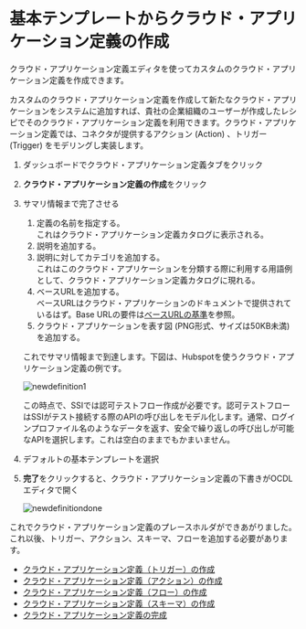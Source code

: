 # 基本テンプレートからクラウド・アプリケーション定義の作成

クラウド・アプリケーション定義エディタを使ってカスタムのクラウド・アプリケーション定義を作成できます。

カスタムのクラウド・アプリケーション定義を作成して新たなクラウド・アプリケーションをシステムに追加すれば、貴社の企業組織のユーザーが作成したレシピでそのクラウド・アプリケーション定義を利用できます。クラウド・アプリケーション定義では、コネクタが提供するアクション (Action) 、トリガー (Trigger) をモデリングし実装します。

1. ダッシュボードでクラウド・アプリケーション定義タブをクリック
2. **クラウド・アプリケーション定義の作成**をクリック
3. サマリ情報まで完了させる
    1. 定義の名前を指定する。<br/>これはクラウド・アプリケーション定義カタログに表示される。
    2. 説明を追加する。
    3. 説明に対してカテゴリを追加する。<br/>これはこのクラウド・アプリケーションを分類する際に利用する用語例として、クラウド・アプリケーション定義カタログに現れる。
    4. ベースURLを追加する。<br/>ベースURLはクラウド・アプリケーションのドキュメントで提供されているはず。Base URLの要件は[ベースURLの基準](CustomCloudApp_2_2.md#ベースURLの基準)を参照。
    5. クラウド・アプリケーションを表す図 (PNG形式、サイズは50KB未満) を追加する。

    これでサマリ情報まで到達します。下図は、Hubspotを使うクラウド・アプリケーション定義の例です。

      ![newdefinition1](https://docs.oracle.com/en/cloud/paas/self-service-integration-cloud/ssiag/img/newdefinition1.png)

    この時点で、SSIでは認可テストフロー作成が必要です。認可テストフローはSSIがテスト接続する際のAPIの呼び出しをモデル化します。通常、ログインプロファイル名のようなデータを返す、安全で繰り返しの呼び出しが可能なAPIを選択します。これは空白のままでもかまいません。

4. デフォルトの基本テンプレートを選択
5. **完了**をクリックすると、クラウド・アプリケーション定義の下書きがOCDLエディタで開く

    ![newdefinitiondone](https://docs.oracle.com/en/cloud/paas/self-service-integration-cloud/ssiag/img/newdefinitiondone.png)

これでクラウド・アプリケーション定義のプレースホルダができあがりました。これ以後、トリガー、アクション、スキーマ、フローを追加する必要があります。

- [クラウド・アプリケーション定義（トリガー）の作成](CustomCloudApp_3_2.md)
- [クラウド・アプリケーション定義（アクション）の作成](CustomCloudApp_3_3.md)
- [クラウド・アプリケーション定義（フロー）の作成](CustomCloudApp_3_4.md)
- [クラウド・アプリケーション定義（スキーマ）の作成](CustomCloudApp_3_5.md)
- [クラウド・アプリケーション定義の完成](CustomCloudApp_3_6.md)
